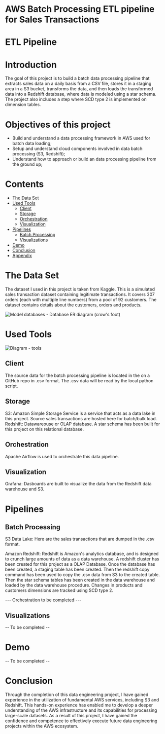 
# AWS Batch Processing ETL pipeline for Sales Transactions
# ETL Pipeline

# Introduction
The goal of this project is to build a batch data processing pipeline that extracts sales data on a daily basis from a CSV file, stores it in a staging area in a S3 bucket, transforms the data, and then loads the transformed data into a Redshift database, where data is modeled using a star schema. The project also includes a step where SCD type 2 is implemented on dimension tables.

# Objectives of this project
- Build and understand a data processing framework in AWS used for batch data loading;
- Setup and understand cloud components involved in data batch processing (S3, Redshift);
- Understand how to approach or build an data processing pipeline from the ground up;


# Contents

- [The Data Set](#the-data-set)
- [Used Tools](#used-tools)
  - [Client](#client)
  - [Storage](#storage)
  - [Orchestration](#orchestration)
  - [Visualization](#visualization)
- [Pipelines](#pipelines)
  - [Batch Processing](#batch-processing)
  - [Visualizations](#visualizations)
- [Demo](#demo)
- [Conclusion](#conclusion)
- [Appendix](#appendix)


# The Data Set
The dataset I used in this project is taken from Kaggle. This is a simulated sales transaction dataset containing legitimate transactions. It covers 307 orders (each with multiple line numbers) from a pool of 92 customers. The dataset contains details about the customers, orders and products.

![Model databases - Database ER diagram (crow's foot)](https://user-images.githubusercontent.com/108272657/235597548-e3087281-4b5f-4789-9e18-b99f31b981c9.svg)

# Used Tools
![Diagram - tools](https://user-images.githubusercontent.com/108272657/235611932-d72c0476-c39d-4196-8a6b-58e61102d107.svg)


## Client
The source data for the batch processing pipeline is located in the on a GitHub repo in .csv format. The .csv data will be read by the local python script.
## Storage
S3: Amazon Simple Storage Service is a service that acts as a data lake in this project. Source sales transactions are hosted here for batch/bulk load.
Redshift: Datawareouse or OLAP database. A star schema has been built for this project on this relational database.
## Orchestration
Apache Airflow is used to orchestrate this data pipeline.
## Visualization
Grafana: Dasboards are built to visualize the data from the Redshift data warehouse and S3.

# Pipelines
## Batch Processing
S3 Data Lake: Here are the sales transactions that are dumped in the .csv format.

Amazon Redshift: Redshift is Amazon's analytics database, and is designed to crunch large amounts of data as a data warehouse. A redshift cluster has been created for this project as a OLAP Database. Once the database has been created, a staging table has been created. Then the redshift copy command has been used to copy the .csv data from S3 to the created table. Then the star schema tables has been created in the data warehouse and loaded by the data warehouse procedure. Changes in products and customers dimensions are tracked using SCD type 2.

--- Orchestration to be completed ---

## Visualizations
-- To be completed --

# Demo
-- To be completed --

# Conclusion
Through the completion of this data engineering project, I have gained experience in the utilization of fundamental AWS services, including S3 and Redshift. This hands-on experience has enabled me to develop a deeper understanding of the AWS infrastructure and its capabilities for processing large-scale datasets. As a result of this project, I have gained the confidence and competence to effectively execute future data engineering projects within the AWS ecosystem.
